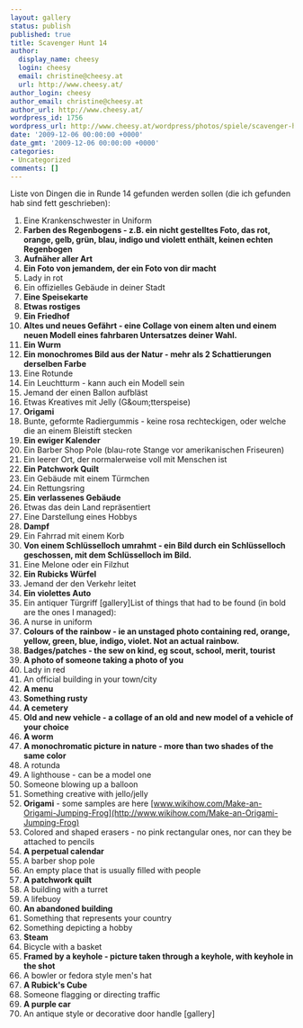```yaml
---
layout: gallery
status: publish
published: true
title: Scavenger Hunt 14
author:
  display_name: cheesy
  login: cheesy
  email: christine@cheesy.at
  url: http://www.cheesy.at/
author_login: cheesy
author_email: christine@cheesy.at
author_url: http://www.cheesy.at/
wordpress_id: 1756
wordpress_url: http://www.cheesy.at/wordpress/photos/spiele/scavenger-hunt/scavenger-hunt-14/
date: '2009-12-06 00:00:00 +0000'
date_gmt: '2009-12-06 00:00:00 +0000'
categories:
- Uncategorized
comments: []
---
```

<!--:de-->Liste von Dingen die in Runde 14 gefunden werden sollen (die ich gefunden hab sind fett geschrieben):
1. Eine Krankenschwester in Uniform
2. **Farben des Regenbogens - z.B. ein nicht gestelltes Foto, das rot, orange, gelb, grün, blau, indigo und violett enthält, keinen echten Regenbogen**
3. **Aufnäher aller Art**
4. **Ein Foto von jemandem, der ein Foto von dir macht**
5. Lady in rot
6. Ein offizielles Gebäude in deiner Stadt
7. **Eine Speisekarte**
8. **Etwas rostiges**
9. **Ein Friedhof**
10. **Altes und neues Gefährt - eine Collage von einem alten und einem neuen Modell eines fahrbaren Untersatzes deiner Wahl.**
11. **Ein Wurm**
12. **Ein monochromes Bild aus der Natur - mehr als 2 Schattierungen derselben Farbe**
13. Eine Rotunde
14. Ein Leuchtturm - kann auch ein Modell sein
15. Jemand der einen Ballon aufbläst
16. Etwas Kreatives mit Jelly (G&oum;tterspeise)
17. **Origami**
18. Bunte, geformte Radiergummis - keine rosa rechteckigen, oder welche die an einem Bleistift stecken
19. **Ein ewiger Kalender**
20. Ein Barber Shop Pole (blau-rote Stange vor amerikanischen Friseuren)
21. Ein leerer Ort, der normalerweise voll mit Menschen ist
22. **Ein Patchwork Quilt**
23. Ein Gebäude mit einem Türmchen
24. Ein Rettungsring
25. **Ein verlassenes Gebäude**
26. Etwas das dein Land repräsentiert
27. Eine Darstellung eines Hobbys
28. **Dampf**
29. Ein Fahrrad mit einem Korb
30. **Von einem Schlüsselloch umrahmt - ein Bild durch ein Schlüsselloch geschossen, mit dem Schlüsselloch im Bild.**
31. Eine Melone oder ein Filzhut
32. **Ein Rubicks Würfel**
33. Jemand der den Verkehr leitet
34. **Ein violettes Auto**
35. Ein antiquer Türgriff
[gallery]<!--:--><!--:en-->List of things that had to be found (in bold are the ones I managed):
1. A nurse in uniform
2. **Colours of the rainbow - ie an unstaged photo containing red, orange, yellow, green, blue, indigo, violet. Not an actual rainbow.**
3. **Badges/patches - the sew on kind, eg scout, school, merit, tourist**
4. **A photo of someone taking a photo of you**
5. Lady in red
6. An official building in your town/city
7. **A menu**
8. **Something rusty**
9. **A cemetery**
10. **Old and new vehicle - a collage of an old and new model of a vehicle of your choice**
11. **A worm**
12. **A monochromatic picture in nature - more than two shades of the same color**
13. A rotunda
14. A lighthouse - can be a model one
15. Someone blowing up a balloon
16. Something creative with jello/jelly
17. **Origami** - some samples are here [www.wikihow.com/Make-an-Origami-Jumping-Frog](http://www.wikihow.com/Make-an-Origami-Jumping-Frog)
18. Colored and shaped erasers - no pink rectangular ones, nor can they be attached to pencils
19. **A perpetual calendar**
20. A barber shop pole
21. An empty place that is usually filled with people
22. **A patchwork quilt**
23. A building with a turret
24. A lifebuoy
25. **An abandoned building**
26. Something that represents your country
27. Something depicting a hobby
28. **Steam**
29. Bicycle with a basket
30. **Framed by a keyhole - picture taken through a keyhole, with keyhole in the shot**
31. A bowler or fedora style men's hat
32. **A Rubick's Cube**
33. Someone flagging or directing traffic
34. **A purple car**
35. An antique style or decorative door handle
[gallery]<!--:-->

